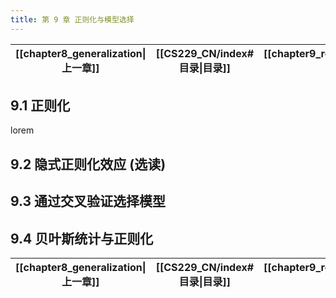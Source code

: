 ```yaml
---
title: 第 9 章 正则化与模型选择
---
```


| [[chapter8_generalization\|上一章]] | [[CS229_CN/index#目录\|目录]] | [[chapter9_regularization_and_model_selection\|下一章]] |
| :------------------------------: | :-----------------------: | :--------------------------------------------------: |

## 9.1 正则化

lorem

## 9.2 隐式正则化效应 (选读)

## 9.3 通过交叉验证选择模型

## 9.4 贝叶斯统计与正则化

| [[chapter8_generalization\|上一章]] | [[CS229_CN/index#目录\|目录]] | [[chapter9_regularization_and_model_selection\|下一章]] |
| :------------------------------: | :-----------------------: | :--------------------------------------------------: |
